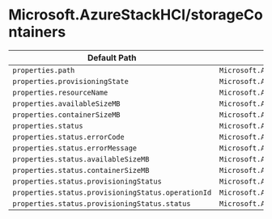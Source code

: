 # Microsoft.AzureStackHCI/storageContainers

| Default Path | Alias |
|---|---|
| `properties.path` | `Microsoft.AzureStackHCI/storagecontainers/path` |
| `properties.provisioningState` | `Microsoft.AzureStackHCI/storagecontainers/provisioningState` |
| `properties.resourceName` | `Microsoft.AzureStackHCI/storagecontainers/resourceName` |
| `properties.availableSizeMB` | `Microsoft.AzureStackHCI/storagecontainers/availableSizeMB` |
| `properties.containerSizeMB` | `Microsoft.AzureStackHCI/storagecontainers/containerSizeMB` |
| `properties.status` | `Microsoft.AzureStackHCI/storagecontainers/status` |
| `properties.status.errorCode` | `Microsoft.AzureStackHCI/storagecontainers/status.errorCode` |
| `properties.status.errorMessage` | `Microsoft.AzureStackHCI/storagecontainers/status.errorMessage` |
| `properties.status.availableSizeMB` | `Microsoft.AzureStackHCI/storagecontainers/status.availableSizeMB` |
| `properties.status.containerSizeMB` | `Microsoft.AzureStackHCI/storagecontainers/status.containerSizeMB` |
| `properties.status.provisioningStatus` | `Microsoft.AzureStackHCI/storagecontainers/status.provisioningStatus` |
| `properties.status.provisioningStatus.operationId` | `Microsoft.AzureStackHCI/storagecontainers/status.provisioningStatus.operationId` |
| `properties.status.provisioningStatus.status` | `Microsoft.AzureStackHCI/storagecontainers/status.provisioningStatus.status` |

